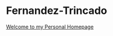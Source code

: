Fernandez-Trincado
==================

[Welcome to my Personal Homepage](http://fernandez-trincado.github.io/Fernandez-Trincado/)

